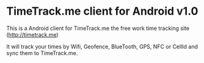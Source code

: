 TimeTrack.me client for Android v1.0
=========

This is a Android client for TimeTrack.me the free work time tracking site (http://timetrack.me)

It will track your times by Wifi, Geofence, BlueTooth, GPS, NFC or CellId and sync them to TimeTrack.me.
